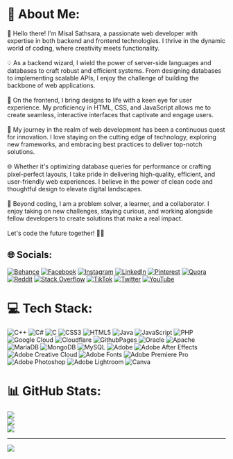 # 💫 About Me:
👋 Hello there! I'm Misal Sathsara, a passionate web developer with expertise in both backend and frontend technologies. I thrive in the dynamic world of coding, where creativity meets functionality.<br><br>💡 As a backend wizard, I wield the power of server-side languages and databases to craft robust and efficient systems. From designing databases to implementing scalable APIs, I enjoy the challenge of building the backbone of web applications.<br><br>🎨 On the frontend, I bring designs to life with a keen eye for user experience. My proficiency in HTML, CSS, and JavaScript allows me to create seamless, interactive interfaces that captivate and engage users.<br><br>🚀 My journey in the realm of web development has been a continuous quest for innovation. I love staying on the cutting edge of technology, exploring new frameworks, and embracing best practices to deliver top-notch solutions.<br><br>🌐 Whether it's optimizing database queries for performance or crafting pixel-perfect layouts, I take pride in delivering high-quality, efficient, and user-friendly web experiences. I believe in the power of clean code and thoughtful design to elevate digital landscapes.<br><br>🌟 Beyond coding, I am a problem solver, a learner, and a collaborator. I enjoy taking on new challenges, staying curious, and working alongside fellow developers to create solutions that make a real impact.<br><br>Let's code the future together! 🚀✨


## 🌐 Socials:
[![Behance](https://img.shields.io/badge/Behance-1769ff?logo=behance&logoColor=white)](https://behance.net/misalsathsara) [![Facebook](https://img.shields.io/badge/Facebook-%231877F2.svg?logo=Facebook&logoColor=white)](https://facebook.com/misal.chamathka) [![Instagram](https://img.shields.io/badge/Instagram-%23E4405F.svg?logo=Instagram&logoColor=white)](https://instagram.com/misal_c_sathsara) [![LinkedIn](https://img.shields.io/badge/LinkedIn-%230077B5.svg?logo=linkedin&logoColor=white)](https://linkedin.com/in/misal-sathsara) [![Pinterest](https://img.shields.io/badge/Pinterest-%23E60023.svg?logo=Pinterest&logoColor=white)](https://pinterest.com/misalsathsara) [![Quora](https://img.shields.io/badge/Quora-%23B92B27.svg?logo=Quora&logoColor=white)](https://quora.com/profile/Misal-Sathsara-1) [![Reddit](https://img.shields.io/badge/Reddit-%23FF4500.svg?logo=Reddit&logoColor=white)](https://reddit.com/user/misalsathsara) [![Stack Overflow](https://img.shields.io/badge/-Stackoverflow-FE7A16?logo=stack-overflow&logoColor=white)](https://stackoverflow.com/users/23115371) [![TikTok](https://img.shields.io/badge/TikTok-%23000000.svg?logo=TikTok&logoColor=white)](https://tiktok.com/@misal_c_sathsara) [![Twitter](https://img.shields.io/badge/Twitter-%231DA1F2.svg?logo=Twitter&logoColor=white)](https://twitter.com/misalsathsara) [![YouTube](https://img.shields.io/badge/YouTube-%23FF0000.svg?logo=YouTube&logoColor=white)](https://youtube.com/@misalc.sathsaraofficial) 

# 💻 Tech Stack:
![C++](https://img.shields.io/badge/c++-%2300599C.svg?style=for-the-badge&logo=c%2B%2B&logoColor=white) ![C#](https://img.shields.io/badge/c%23-%23239120.svg?style=for-the-badge&logo=csharp&logoColor=white) ![C](https://img.shields.io/badge/c-%2300599C.svg?style=for-the-badge&logo=c&logoColor=white) ![CSS3](https://img.shields.io/badge/css3-%231572B6.svg?style=for-the-badge&logo=css3&logoColor=white) ![HTML5](https://img.shields.io/badge/html5-%23E34F26.svg?style=for-the-badge&logo=html5&logoColor=white) ![Java](https://img.shields.io/badge/java-%23ED8B00.svg?style=for-the-badge&logo=openjdk&logoColor=white) ![JavaScript](https://img.shields.io/badge/javascript-%23323330.svg?style=for-the-badge&logo=javascript&logoColor=%23F7DF1E) ![PHP](https://img.shields.io/badge/php-%23777BB4.svg?style=for-the-badge&logo=php&logoColor=white) ![Google Cloud](https://img.shields.io/badge/GoogleCloud-%234285F4.svg?style=for-the-badge&logo=google-cloud&logoColor=white) ![Cloudflare](https://img.shields.io/badge/Cloudflare-F38020?style=for-the-badge&logo=Cloudflare&logoColor=white) ![GithubPages](https://img.shields.io/badge/github%20pages-121013?style=for-the-badge&logo=github&logoColor=white) ![Oracle](https://img.shields.io/badge/Oracle-F80000?style=for-the-badge&logo=oracle&logoColor=white) ![Apache](https://img.shields.io/badge/apache-%23D42029.svg?style=for-the-badge&logo=apache&logoColor=white) ![MariaDB](https://img.shields.io/badge/MariaDB-003545?style=for-the-badge&logo=mariadb&logoColor=white) ![MongoDB](https://img.shields.io/badge/MongoDB-%234ea94b.svg?style=for-the-badge&logo=mongodb&logoColor=white) ![MySQL](https://img.shields.io/badge/mysql-%2300000f.svg?style=for-the-badge&logo=mysql&logoColor=white) ![Adobe](https://img.shields.io/badge/adobe-%23FF0000.svg?style=for-the-badge&logo=adobe&logoColor=white) ![Adobe After Effects](https://img.shields.io/badge/Adobe%20After%20Effects-9999FF.svg?style=for-the-badge&logo=Adobe%20After%20Effects&logoColor=white) ![Adobe Creative Cloud](https://img.shields.io/badge/Adobe%20Creative%20Cloud-DA1F26.svg?style=for-the-badge&logo=Adobe%20Creative%20Cloud&logoColor=white) ![Adobe Fonts](https://img.shields.io/badge/Adobe%20Fonts-000B1D.svg?style=for-the-badge&logo=Adobe%20Fonts&logoColor=white) ![Adobe Premiere Pro](https://img.shields.io/badge/Adobe%20Premiere%20Pro-9999FF.svg?style=for-the-badge&logo=Adobe%20Premiere%20Pro&logoColor=white) ![Adobe Photoshop](https://img.shields.io/badge/adobe%20photoshop-%2331A8FF.svg?style=for-the-badge&logo=adobe%20photoshop&logoColor=white) ![Adobe Lightroom](https://img.shields.io/badge/Adobe%20Lightroom-31A8FF.svg?style=for-the-badge&logo=Adobe%20Lightroom&logoColor=white) ![Canva](https://img.shields.io/badge/Canva-%2300C4CC.svg?style=for-the-badge&logo=Canva&logoColor=white)
# 📊 GitHub Stats:
![](https://github-readme-stats.vercel.app/api?username=misalsathara&theme=dark&hide_border=false&include_all_commits=false&count_private=false)<br/>
![](https://github-readme-streak-stats.herokuapp.com/?user=misalsathara&theme=dark&hide_border=false)<br/>
![](https://github-readme-stats.vercel.app/api/top-langs/?username=misalsathara&theme=dark&hide_border=false&include_all_commits=false&count_private=false&layout=compact)

---
[![](https://visitcount.itsvg.in/api?id=misalsathara&icon=0&color=0)](https://visitcount.itsvg.in)

<!-- Proudly created with GPRM ( https://gprm.itsvg.in ) -->
